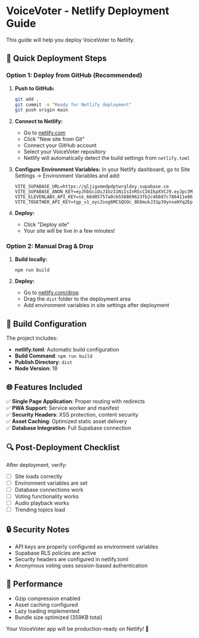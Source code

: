 # VoiceVoter - Netlify Deployment Guide

This guide will help you deploy VoiceVoter to Netlify.

## 🚀 Quick Deployment Steps

### Option 1: Deploy from GitHub (Recommended)

1. **Push to GitHub:**

   ```bash
   git add .
   git commit -m "Ready for Netlify deployment"
   git push origin main
   ```

2. **Connect to Netlify:**

   - Go to [netlify.com](https://netlify.com)
   - Click "New site from Git"
   - Connect your GitHub account
   - Select your VoiceVoter repository
   - Netlify will automatically detect the build settings from `netlify.toml`

3. **Configure Environment Variables:**
   In your Netlify dashboard, go to Site Settings → Environment Variables and add:

   ```
   VITE_SUPABASE_URL=https://qljigxmedpdptwrqldxy.supabase.co
   VITE_SUPABASE_ANON_KEY=eyJhbGciOiJIUzI1NiIsInR5cCI6IkpXVCJ9.eyJpc3MiOiJzdXBhYmFzZSIsInJlZiI6InFsamlneG1lZHBkcHR3cnFsZHh5Iiwicm9sZSI6ImFub24iLCJpYXQiOjE3NTEyMjM3NTksImV4cCI6MjA2Njc5OTc1OX0.00RxuiBS6L6mk5KfruaMLh2zx7FpD8fZaIuLFKwsfsI
   VITE_ELEVENLABS_API_KEY=sk_66d05757a0cb558869623fb2c468d7c786411e862aa177cd
   VITE_TOGETHER_API_KEY=tgp_v1_oycZsog6MCSQSOc_8E6mukJ31p39ynseHYq2EpACwJg
   ```

4. **Deploy:**
   - Click "Deploy site"
   - Your site will be live in a few minutes!

### Option 2: Manual Drag & Drop

1. **Build locally:**

   ```bash
   npm run build
   ```

2. **Deploy:**
   - Go to [netlify.com/drop](https://netlify.com/drop)
   - Drag the `dist` folder to the deployment area
   - Add environment variables in site settings after deployment

## 🔧 Build Configuration

The project includes:

- **netlify.toml**: Automatic build configuration
- **Build Command**: `npm run build`
- **Publish Directory**: `dist`
- **Node Version**: 18

## 🌐 Features Included

✅ **Single Page Application**: Proper routing with redirects  
✅ **PWA Support**: Service worker and manifest  
✅ **Security Headers**: XSS protection, content security  
✅ **Asset Caching**: Optimized static asset delivery  
✅ **Database Integration**: Full Supabase connection

## 🔍 Post-Deployment Checklist

After deployment, verify:

- [ ] Site loads correctly
- [ ] Environment variables are set
- [ ] Database connections work
- [ ] Voting functionality works
- [ ] Audio playback works
- [ ] Trending topics load

## 🔒 Security Notes

- API keys are properly configured as environment variables
- Supabase RLS policies are active
- Security headers are configured in netlify.toml
- Anonymous voting uses session-based authentication

## 📱 Performance

- Gzip compression enabled
- Asset caching configured
- Lazy loading implemented
- Bundle size optimized (359KB total)

Your VoiceVoter app will be production-ready on Netlify! 🎉
